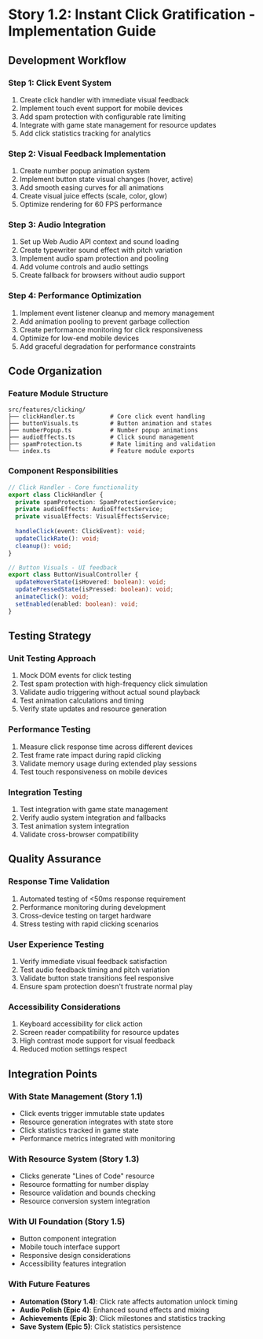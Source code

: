 # Story 1.2: Instant Click Gratification - Implementation Guide

## Development Workflow

### Step 1: Click Event System
1. Create click handler with immediate visual feedback
2. Implement touch event support for mobile devices
3. Add spam protection with configurable rate limiting
4. Integrate with game state management for resource updates
5. Add click statistics tracking for analytics

### Step 2: Visual Feedback Implementation
1. Create number popup animation system
2. Implement button state visual changes (hover, active)
3. Add smooth easing curves for all animations
4. Create visual juice effects (scale, color, glow)
5. Optimize rendering for 60 FPS performance

### Step 3: Audio Integration
1. Set up Web Audio API context and sound loading
2. Create typewriter sound effect with pitch variation
3. Implement audio spam protection and pooling
4. Add volume controls and audio settings
5. Create fallback for browsers without audio support

### Step 4: Performance Optimization
1. Implement event listener cleanup and memory management
2. Add animation pooling to prevent garbage collection
3. Create performance monitoring for click responsiveness
4. Optimize for low-end mobile devices
5. Add graceful degradation for performance constraints

## Code Organization

### Feature Module Structure
```
src/features/clicking/
├── clickHandler.ts          # Core click event handling
├── buttonVisuals.ts         # Button animation and states
├── numberPopup.ts           # Number popup animations
├── audioEffects.ts          # Click sound management
├── spamProtection.ts        # Rate limiting and validation
└── index.ts                 # Feature module exports
```

### Component Responsibilities
```typescript
// Click Handler - Core functionality
export class ClickHandler {
  private spamProtection: SpamProtectionService;
  private audioEffects: AudioEffectsService;
  private visualEffects: VisualEffectsService;
  
  handleClick(event: ClickEvent): void;
  updateClickRate(): void;
  cleanup(): void;
}

// Button Visuals - UI feedback
export class ButtonVisualController {
  updateHoverState(isHovered: boolean): void;
  updatePressedState(isPressed: boolean): void;
  animateClick(): void;
  setEnabled(enabled: boolean): void;
}
```

## Testing Strategy

### Unit Testing Approach
1. Mock DOM events for click testing
2. Test spam protection with high-frequency click simulation
3. Validate audio triggering without actual sound playback
4. Test animation calculations and timing
5. Verify state updates and resource generation

### Performance Testing
1. Measure click response time across different devices
2. Test frame rate impact during rapid clicking
3. Validate memory usage during extended play sessions
4. Test touch responsiveness on mobile devices

### Integration Testing
1. Test integration with game state management
2. Verify audio system integration and fallbacks
3. Test animation system integration
4. Validate cross-browser compatibility

## Quality Assurance

### Response Time Validation
1. Automated testing of <50ms response requirement
2. Performance monitoring during development
3. Cross-device testing on target hardware
4. Stress testing with rapid clicking scenarios

### User Experience Testing
1. Verify immediate visual feedback satisfaction
2. Test audio feedback timing and pitch variation
3. Validate button state transitions feel responsive
4. Ensure spam protection doesn't frustrate normal play

### Accessibility Considerations
1. Keyboard accessibility for click action
2. Screen reader compatibility for resource updates
3. High contrast mode support for visual feedback
4. Reduced motion settings respect

## Integration Points

### With State Management (Story 1.1)
- Click events trigger immutable state updates
- Resource generation integrates with state store
- Click statistics tracked in game state
- Performance metrics integrated with monitoring

### With Resource System (Story 1.3)
- Clicks generate "Lines of Code" resource
- Resource formatting for number display
- Resource validation and bounds checking
- Resource conversion system integration

### With UI Foundation (Story 1.5)
- Button component integration
- Mobile touch interface support
- Responsive design considerations
- Accessibility features integration

### With Future Features
- **Automation (Story 1.4)**: Click rate affects automation unlock timing
- **Audio Polish (Epic 4)**: Enhanced sound effects and mixing
- **Achievements (Epic 3)**: Click milestones and statistics tracking
- **Save System (Epic 5)**: Click statistics persistence